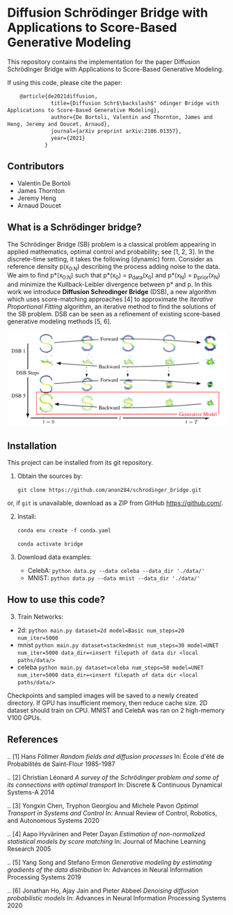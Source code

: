 # Diffusion Schr&ouml;dinger Bridge with Applications to Score-Based Generative Modeling

This repository contains the implementation for the paper Diffusion
Schr&ouml;dinger Bridge with Applications to Score-Based Generative Modeling.

If using this code, please cite the paper:
```
    @article{de2021diffusion,
              title={Diffusion Schr$\backslash$" odinger Bridge with Applications to Score-Based Generative Modeling},
              author={De Bortoli, Valentin and Thornton, James and Heng, Jeremy and Doucet, Arnaud},
              journal={arXiv preprint arXiv:2106.01357},
              year={2021}
            }
```

Contributors
------------

*  Valentin De Bortoli  
*  James Thornton
*  Jeremy Heng
*  Arnaud Doucet

What is a Schr&ouml;dinger bridge?
-----------------------------

The Schr&ouml;dinger Bridge (SB) problem is a classical problem appearing in
applied mathematics, optimal control and probability; see [1, 2, 3].  In the
discrete-time setting, it takes the following (dynamic) form. Consider as
reference density p(x<sub>0:N</sub>) describing the process adding noise to the
data.  We aim to find p\*(x<sub>0:N</sub>) such that p\*(x<sub>0</sub>) =
p<sub>data</sub>(x<sub>0</sub>) and p\*(x<sub>N</sub>) =
p<sub>prior</sub>(x<sub>N</sub>) and minimize the Kullback-Leibler divergence
between p\* and p. In this work we introduce **Diffusion Schrodinger Bridge**
(DSB), a new algorithm which uses score-matching approaches [4] to
approximate the *Iterative Proportional Fitting* algorithm, an iterative method
to find the solutions of the SB problem. DSB can be seen as a refinement of
existing score-based generative modeling methods [5, 6].


![Schrodinger bridge](schrodinger_bridge.png)

Installation
------------

This project can be installed from its git repository. 

1. Obtain the sources by:
    
    `git clone https://github.com/anon284/schrodinger_bridge.git`

or, if `git` is unavailable, download as a ZIP from GitHub https://github.com/<repository>.
  
2. Install:

    `conda env create -f conda.yaml`
    
    `conda activate bridge`

3. Download data examples:

    - CelebA: `python data.py --data celeba --data_dir './data/' `
    - MNIST:  `python data.py --data mnist --data_dir './data/' `


How to use this code?
---------------------

3. Train Networks:
  - 2d:  `python main.py dataset=2d model=Basic num_steps=20 num_iter=5000`
  - mnist `python main.py dataset=stackedmnist num_steps=30 model=UNET num_iter=5000 data_dir=<insert filepath of data dir <local paths/data/>`
  - celeba `python main.py dataset=celeba num_steps=50 model=UNET num_iter=5000 data_dir=<insert filepath of data dir <local paths/data/>`

Checkpoints and sampled images will be saved to a newly created directory. If GPU has insufficient memory, then reduce cache size. 2D dataset should train on CPU. MNIST and CelebA was ran on 2 high-memory V100 GPUs.
    

References
----------

.. [1] Hans F&ouml;llmer
       *Random fields and diffusion processes*
       In: École d'été de Probabilités de Saint-Flour 1985-1987

.. [2] Christian Léonard 
       *A survey of the Schr&ouml;dinger problem and some of its connections with optimal transport*
       In: Discrete & Continuous Dynamical Systems-A 2014

.. [3] Yongxin Chen, Tryphon Georgiou and Michele Pavon
       *Optimal Transport in Systems and Control*
       In: Annual Review of Control, Robotics, and Autonomous Systems 2020

.. [4] Aapo Hyv&auml;rinen and Peter Dayan
       *Estimation of non-normalized statistical models by score matching*
       In: Journal of Machine Learning Research 2005

.. [5] Yang Song and Stefano Ermon
       *Generative modeling by estimating gradients of the data distribution*
       In: Advances in Neural Information Processing Systems 2019

.. [6] Jonathan Ho, Ajay Jain and Pieter Abbeel
       *Denoising diffusion probabilistic models*
       In: Advances in Neural Information Processing Systems 2020
